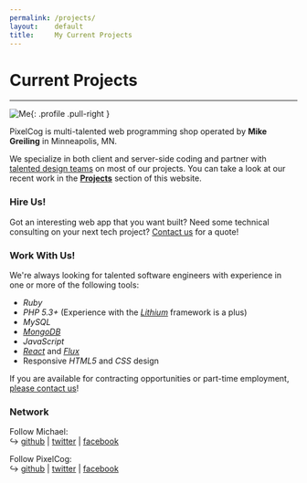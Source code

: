 ```yaml
---
permalink: /projects/
layout:    default
title:     My Current Projects
---
```


# Current Projects
------------------
![Me](http://www.gravatar.com/avatar/33f90637d77f8d4da67faafd3af6597e?s=200){: .profile .pull-right }

PixelCog is multi-talented web programming shop operated by **Mike Greiling** in Minneapolis, MN.

We specialize in both client and server-side coding and partner with [talented design teams](http://www.superlabdesign.com/) on most of our projects.  You can take a look at our recent work in the **[Projects](/projects/)** section of this website.

### Hire Us!

Got an interesting web app that you want built? Need some technical consulting on your next tech project?  [Contact us](/contact/) for a quote!

### Work With Us!

We're always looking for talented software engineers with experience in one or more of the following tools:

* _Ruby_
* _PHP 5.3+_ (Experience with the _[Lithium](http://lithify.me/)_ framework is a plus)
* _MySQL_
* _[MongoDB](http://www.mongodb.org/)_
* _JavaScript_
* _[React](http://facebook.github.io/react/)_ and _[Flux](http://facebook.github.io/flux/)_
* Responsive _HTML5_ and _CSS_ design

If you are available for contracting opportunities or part-time employment, [please contact us](/contact/)!

### Network

Follow Michael:  
↪ [github](http://github.com/mikegreiling) | [twitter](http://twitter.com/mikegreiling) | [facebook](http://facebook.com/mike.greiling)  

Follow PixelCog:  
↪ [github](http://github.com/pixelcog) | [twitter](http://twitter.com/pixelcog) | [facebook](http://facebook.com/pixelcog)
